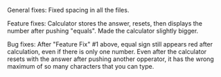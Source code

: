 General fixes:
  Fixed spacing in all the files.

Feature fixes:
  Calculator stores the answer, resets, then displays the number after pushing "equals".
  Made the calculator slightly bigger.

Bug fixes:
  After "Feature Fix" #1 above, equal sign still appears red after calculation, even if there is only one number.
  Even after the calculator resets with the answer after pushing another opperator, it has the wrong maximum of so many characters that you can type.


 
